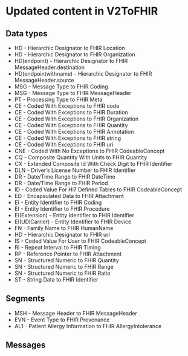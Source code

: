 # Updated content in V2ToFHIR
## Data types
- HD - Hierarchic Designator to FHIR Location
- HD - Hierarchic Designator to FHIR Organization
- HD(endpoint) - Hierarchic Designator to FHIR MessageHeader.destination
- HD(endpointwithname) - Hierarchic Designator to FHIR MessageHeader.source
- MSG - Message Type to FHIR Coding
- MSG - Message Type to FHIR MessageHeader
- PT - Processing Type to FHIR Meta
- CE - Coded With Exceptions to FHIR code
- CE - Coded With Exceptions to FHIR Duration
- CE - Coded With Exceptions to FHIR Organization
- CE - Coded With Exceptions to FHIR Quantity
- CE - Coded With Exceptions to FHIR Annotation
- CE - Coded With Exceptions to FHIR string
- CE - Coded With Exceptions to FHIR uri
- CNE - Coded With No Exceptions to FHIR CodeableConcept
- CQ - Composite Quantity With Units to FHIR Quantity
- CX - Extended Composite Id With Check Digit to FHIR Identifier
- DLN - Driver’s License Number to FHIR Identifier
- DR - Date/Time Range to FHIR DateTime
- DR - Date/Time Range to FHIR Period
- ID - Coded Value For Hl7 Defined Tables to FHIR CodeableConcept
- ED - Encapsulated Data to FHIR Attachment
- EI - Entity Identifier to FHIR Coding
- EI - Entity Identifier to FHIR Procedure
- EI(Extension) - Entity Identifier to FHIR Identifier
- EI(UDICarrier) - Entity Identifier to FHIR Device
- FN - Family Name to FHIR HumanName
- HD - Hierarchic Designator to FHIR url
- IS - Coded Value For User to FHIR CodeableConcept
- RI - Repeat Interval to FHIR Timing
- RP - Reference Pointer to FHIR Attachment
- SN - Structured Numeric to FHIR Quantity
- SN - Structured Numeric to FHIR Range
- SN - Structured Numeric to FHIR Ratio
- ST - String Data to FHIR Identifier

## Segments
- MSH - Message Header to FHIR MessageHeader
- EVN - Event Type to FHIR Provenance
- AL1 - Patient Allergy Information to FHIR AllergyIntolerance

## Messages